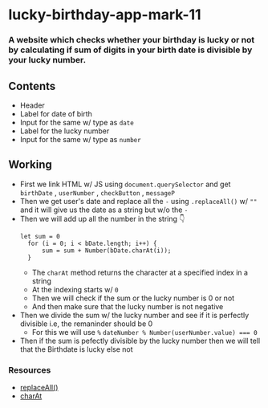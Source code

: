 # lucky-birthday-app-mark-11
### A website which checks whether your birthday is lucky or not by calculating if sum of digits in your birth date is divisible by your lucky number.

## Contents
- Header 
- Label for date of birth 
- Input for the same w/ type as `date`
- Label for the lucky number 
- Input for the same w/ type as `number`

## Working
- First we link HTML w/ JS using `document.querySelector` and get `birthDate` , `userNumber` , `checkButton` , `messageP`
- Then we get user's date and replace all the `-` using `.replaceAll()` w/ `""`  and it will give us the date as a string but w/o the `-`
- Then we will add up all the number in the string 👇
  ```
  let sum = 0
    for (i = 0; i < bDate.length; i++) {
        sum = sum + Number(bDate.charAt(i));
    }
  ```
  - The `charAt` method returns the character at a specified index in a string
  - At the indexing starts w/ `0`
  - Then we will check if the sum or the lucky number is 0 or not
  - And then make sure that the lucky number is not negative
- Then we divide the sum w/ the lucky number and see if it is perfectly divisible i.e, the remaninder should be 0
  - For this we will use `%` 
    `dateNumber % Number(userNumber.value) === 0`
 - Then if the sum is pefectly divisible by the lucky number then we will tell that the Birthdate is lucky else not
 
 ### Resources
 - [replaceAll()](https://developer.mozilla.org/en-US/docs/Web/JavaScript/Reference/Global_Objects/String/replaceAll)
 - [charAt](https://developer.mozilla.org/en-US/docs/Web/JavaScript/Reference/Global_Objects/String/charAt)
 

